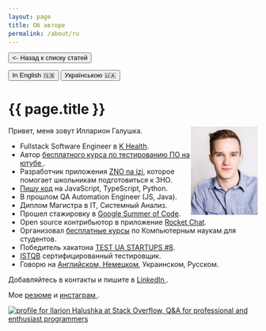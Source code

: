 ```yaml
---
layout: page
title: Об авторе
permalink: /about/ru
---
```


<button class="back-to-articles-btn" onclick="location.href='/'" type="button"><- Назад к списку статей</button>

<div>
    <button class="lang-btn" onclick="location.href='/about'" type="button">In English 🇬🇧 </button>
    <button class="lang-btn" onclick="location.href='/about/ua'" type="button">Українською 🇺🇦</button>
</div>

<h1 itemprop="name">{{ page.title }}</h1>

<img align="right" src="/assets/images/about-me-my-photo.jpg" alt="Ilarion Halushka" width="135" height="178"/>

Привет, меня зовут Илларион Галушка.

<ul>
 <li>Fullstack Software Engineer в <a target="_blank" href="https://khealth.com/">K Health</a>.</li>
 <li>Автор <a target="_blank" href="https://www.youtube.com/playlist?list=PLoZfdp36DZcqq6PoJJVHlS_c_1G89bkh7">бесплатного курса по тестированию ПО на ютубе <i class="fa fa-1x fa-youtube"></i></a>.</li>
 <li>Разработчик приложения <a target="_blank" href="https://apps.apple.com/by/app/%D0%B7%D0%BD%D0%BE-%D0%BD%D0%B0-%D1%96%D0%B7%D1%96/id1578565229">ZNO na izi</a>, которое помогает школьникам подготовиться к ЗНО.</li>
 <li><a target="_blank" href="https://github.com/IlarionHalushka">Пишу код</a> на JavaScript, TypeScript, Python.</li>
 <li>В прошлом QA Automation Engineer (JS, Java).</li>
 <li>Диплом Магистра в ІТ, Системный Анализ.</li>
 <li>Прошел стажировку в <a target="_blank" href="https://gist.github.com/IlarionHalushka/5d2fd5a74aaffad426c81253e8dd5c65">Google Summer of Code</a>.</li>
 <li>Open source контрибьютор в приложение <a target="_blank" href="https://github.com/RocketChat/Rocket.Chat.ReactNative">Rocket Chat</a>.</li>
 <li>Организовал <a target="_blank" href="https://ilarionhalushka.github.io/Results-Of-My-IT-Courses/">бесплатные курсы</a> по Компьютерным наукам для студентов.</li>
 <li>Победитель хакатона <a target="_blank" href="https://www.testuastartups.com/post/testuastartups8">TEST UA STARTUPS #8</a>.</li>
 <li><a target="_blank" href="https://gist.github.com/IlarionHalushka/aebab1c82369b89c1d6afb12be568679">ISTQB</a> сертифицированный тестировщик.</li>
 <li>Говорю на <a target="_blank" href="https://www.duolingo.com/profile/IlarionHalushka">Английском, Немецком</a>, Украинском, Русском.</li>
</ul>


Добавляйтесь в контакты и пишите в <a target="_blank" href="https://www.linkedin.com/in/ilarion-halushka-6a31a5173">LinkedIn <i class="fa fa-1x fa-linkedin-square"></i></a>.

Мое  <a target="_blank" href="https://drive.google.com/drive/folders/1wUBlBntdIpNfXWWHBD_iDqvBcCLNkzXM?usp=sharing)">резюме</a>
и <a target="_blank" href="https://www.instagram.com/h.i.l.a.r.i.o.n/">инстаграм <i class="fa fa-1x fa-instagram"></i></a>.


<a target="_blank" href="https://stackoverflow.com/users/9110955/ilarion-halushka">
  <img src="https://stackoverflow.com/users/flair/9110955.png"
   width="208" height="58"
   alt="profile for Ilarion Halushka at Stack Overflow, Q&amp;A for professional and enthusiast programmers"
   title="profile for Ilarion Halushka at Stack Overflow, Q&amp;A for professional and enthusiast programmers"
  />
</a>




